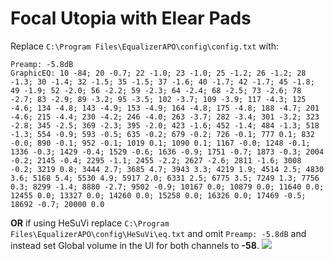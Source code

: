 # Focal Utopia with Elear Pads
Replace `C:\Program Files\EqualizerAPO\config\config.txt` with:
```
Preamp: -5.8dB
GraphicEQ: 10 -84; 20 -0.7; 22 -1.0; 23 -1.0; 25 -1.2; 26 -1.2; 28 -1.3; 30 -1.4; 32 -1.5; 35 -1.5; 37 -1.6; 40 -1.7; 42 -1.7; 45 -1.8; 49 -1.9; 52 -2.0; 56 -2.2; 59 -2.3; 64 -2.4; 68 -2.5; 73 -2.6; 78 -2.7; 83 -2.9; 89 -3.2; 95 -3.5; 102 -3.7; 109 -3.9; 117 -4.3; 125 -4.6; 134 -4.8; 143 -4.9; 153 -4.9; 164 -4.8; 175 -4.8; 188 -4.7; 201 -4.6; 215 -4.4; 230 -4.2; 246 -4.0; 263 -3.7; 282 -3.4; 301 -3.2; 323 -2.8; 345 -2.5; 369 -2.3; 395 -2.0; 423 -1.6; 452 -1.4; 484 -1.3; 518 -1.3; 554 -0.9; 593 -0.5; 635 -0.2; 679 -0.2; 726 -0.1; 777 0.1; 832 -0.0; 890 -0.1; 952 -0.1; 1019 0.1; 1090 0.1; 1167 -0.0; 1248 -0.1; 1336 -0.3; 1429 -0.4; 1529 -0.6; 1636 -0.9; 1751 -0.7; 1873 -0.3; 2004 -0.2; 2145 -0.4; 2295 -1.1; 2455 -2.2; 2627 -2.6; 2811 -1.6; 3008 -0.2; 3219 0.8; 3444 2.7; 3685 4.7; 3943 3.3; 4219 1.9; 4514 2.5; 4830 3.6; 5168 5.4; 5530 4.9; 5917 2.0; 6331 2.5; 6775 3.5; 7249 1.3; 7756 0.3; 8299 -1.4; 8880 -2.7; 9502 -0.9; 10167 0.0; 10879 0.0; 11640 0.0; 12455 0.0; 13327 0.0; 14260 0.0; 15258 0.0; 16326 0.0; 17469 -0.5; 18692 -0.7; 20000 0.0
```
**OR** if using HeSuVi replace `C:\Program Files\EqualizerAPO\config\HeSuVi\eq.txt` and omit `Preamp: -5.8dB` and instead set Global volume in the UI for both channels to **-58**.
![](https://raw.githubusercontent.com/jaakkopasanen/AutoEq/master/results/SBAF-Serious/innerfidelity/onear/Focal%20Utopia%20with%20Elear%20Pads/Focal%20Utopia%20with%20Elear%20Pads.png)